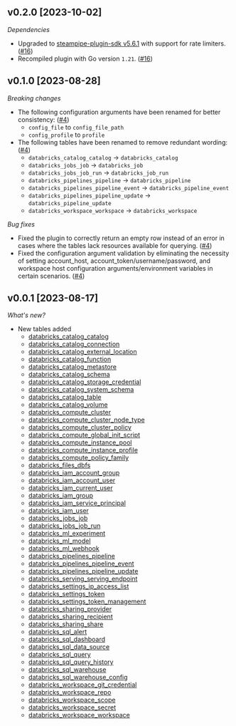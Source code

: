 ## v0.2.0 [2023-10-02]

_Dependencies_

- Upgraded to [steampipe-plugin-sdk v5.6.1](https://github.com/turbot/steampipe-plugin-sdk/blob/main/CHANGELOG.md#v561-2023-09-29) with support for rate limiters. ([#16](https://github.com/turbot/steampipe-plugin-databricks/pull/16))
- Recompiled plugin with Go version `1.21`. ([#16](https://github.com/turbot/steampipe-plugin-databricks/pull/16))

## v0.1.0 [2023-08-28]

_Breaking changes_

- The following configuration arguments have been renamed for better consistency: ([#4](https://github.com/turbot/steampipe-plugin-databricks/pull/4))
  - `config_file` to `config_file_path`
  - `config_profile` to `profile`
- The following tables have been renamed to remove redundant wording: ([#4](https://github.com/turbot/steampipe-plugin-databricks/pull/4))
  - `databricks_catalog_catalog` -> `databricks_catalog`
  - `databricks_jobs_job` -> `databricks_job`
  - `databricks_jobs_job_run` -> `databricks_job_run`
  - `databricks_pipelines_pipeline` -> `databricks_pipeline`
  - `databricks_pipelines_pipeline_event` -> `databricks_pipeline_event`
  - `databricks_pipelines_pipeline_update` -> `databricks_pipeline_update`
  - `databricks_workspace_workspace` -> `databricks_workspace`

_Bug fixes_

- Fixed the plugin to correctly return an empty row instead of an error in cases where the tables lack resources available for querying. ([#4](https://github.com/turbot/steampipe-plugin-databricks/pull/4))
- Fixed the configuration argument validation by eliminating the necessity of setting account_host, account_token/username/password, and workspace host configuration arguments/environment variables in certain scenarios. ([#4](https://github.com/turbot/steampipe-plugin-databricks/pull/4))

## v0.0.1 [2023-08-17]

_What's new?_

- New tables added
  - [databricks_catalog_catalog](https://hub.steampipe.io/plugins/turbot/databricks/tables/databricks_catalog_catalog)
  - [databricks_catalog_connection](https://hub.steampipe.io/plugins/turbot/databricks/tables/databricks_catalog_connection)
  - [databricks_catalog_external_location](https://hub.steampipe.io/plugins/turbot/databricks/tables/databricks_catalog_external_location)
  - [databricks_catalog_function](https://hub.steampipe.io/plugins/turbot/databricks/tables/databricks_catalog_function)
  - [databricks_catalog_metastore](https://hub.steampipe.io/plugins/turbot/databricks/tables/databricks_catalog_metastore)
  - [databricks_catalog_schema](https://hub.steampipe.io/plugins/turbot/databricks/tables/databricks_catalog_schema)
  - [databricks_catalog_storage_credential](https://hub.steampipe.io/plugins/turbot/databricks/tables/databricks_catalog_storage_credential)
  - [databricks_catalog_system_schema](https://hub.steampipe.io/plugins/turbot/databricks/tables/databricks_catalog_system_schema)
  - [databricks_catalog_table](https://hub.steampipe.io/plugins/turbot/databricks/tables/databricks_catalog_table)
  - [databricks_catalog_volume](https://hub.steampipe.io/plugins/turbot/databricks/tables/databricks_catalog_volume)
  - [databricks_compute_cluster](https://hub.steampipe.io/plugins/turbot/databricks/tables/databricks_compute_cluster)
  - [databricks_compute_cluster_node_type](https://hub.steampipe.io/plugins/turbot/databricks/tables/databricks_compute_cluster_node_type)
  - [databricks_compute_cluster_policy](https://hub.steampipe.io/plugins/turbot/databricks/tables/databricks_compute_cluster_policy)
  - [databricks_compute_global_init_script](https://hub.steampipe.io/plugins/turbot/databricks/tables/databricks_compute_global_init_script)
  - [databricks_compute_instance_pool](https://hub.steampipe.io/plugins/turbot/databricks/tables/databricks_compute_instance_pool)
  - [databricks_compute_instance_profile](https://hub.steampipe.io/plugins/turbot/databricks/tables/databricks_compute_instance_profile)
  - [databricks_compute_policy_family](https://hub.steampipe.io/plugins/turbot/databricks/tables/databricks_compute_policy_family)
  - [databricks_files_dbfs](https://hub.steampipe.io/plugins/turbot/databricks/tables/databricks_files_dbfs)
  - [databricks_iam_account_group](https://hub.steampipe.io/plugins/turbot/databricks/tables/databricks_iam_account_group)
  - [databricks_iam_account_user](https://hub.steampipe.io/plugins/turbot/databricks/tables/databricks_iam_account_user)
  - [databricks_iam_current_user](https://hub.steampipe.io/plugins/turbot/databricks/tables/databricks_iam_current_user)
  - [databricks_iam_group](https://hub.steampipe.io/plugins/turbot/databricks/tables/databricks_iam_group)
  - [databricks_iam_service_principal](https://hub.steampipe.io/plugins/turbot/databricks/tables/databricks_iam_service_principal)
  - [databricks_iam_user](https://hub.steampipe.io/plugins/turbot/databricks/tables/databricks_iam_user)
  - [databricks_jobs_job](https://hub.steampipe.io/plugins/turbot/databricks/tables/databricks_jobs_job)
  - [databricks_jobs_job_run](https://hub.steampipe.io/plugins/turbot/databricks/tables/databricks_jobs_job_run)
  - [databricks_ml_experiment](https://hub.steampipe.io/plugins/turbot/databricks/tables/databricks_ml_experiment)
  - [databricks_ml_model](https://hub.steampipe.io/plugins/turbot/databricks/tables/databricks_ml_model)
  - [databricks_ml_webhook](https://hub.steampipe.io/plugins/turbot/databricks/tables/databricks_ml_webhook)
  - [databricks_pipelines_pipeline](https://hub.steampipe.io/plugins/turbot/databricks/tables/databricks_pipelines_pipeline)
  - [databricks_pipelines_pipeline_event](https://hub.steampipe.io/plugins/turbot/databricks/tables/databricks_pipelines_pipeline_event)
  - [databricks_pipelines_pipeline_update](https://hub.steampipe.io/plugins/turbot/databricks/tables/databricks_pipelines_pipeline_update)
  - [databricks_serving_serving_endpoint](https://hub.steampipe.io/plugins/turbot/databricks/tables/databricks_serving_serving_endpoint)
  - [databricks_settings_ip_access_list](https://hub.steampipe.io/plugins/turbot/databricks/tables/databricks_settings_ip_access_list)
  - [databricks_settings_token](https://hub.steampipe.io/plugins/turbot/databricks/tables/databricks_settings_token)
  - [databricks_settings_token_management](https://hub.steampipe.io/plugins/turbot/databricks/tables/databricks_settings_token_management)
  - [databricks_sharing_provider](https://hub.steampipe.io/plugins/turbot/databricks/tables/databricks_sharing_provider)
  - [databricks_sharing_recipient](https://hub.steampipe.io/plugins/turbot/databricks/tables/databricks_sharing_recipient)
  - [databricks_sharing_share](https://hub.steampipe.io/plugins/turbot/databricks/tables/databricks_sharing_share)
  - [databricks_sql_alert](https://hub.steampipe.io/plugins/turbot/databricks/tables/databricks_sql_alert)
  - [databricks_sql_dashboard](https://hub.steampipe.io/plugins/turbot/databricks/tables/databricks_sql_dashboard)
  - [databricks_sql_data_source](https://hub.steampipe.io/plugins/turbot/databricks/tables/databricks_sql_data_source)
  - [databricks_sql_query](https://hub.steampipe.io/plugins/turbot/databricks/tables/databricks_sql_query)
  - [databricks_sql_query_history](https://hub.steampipe.io/plugins/turbot/databricks/tables/databricks_sql_query_history)
  - [databricks_sql_warehouse](https://hub.steampipe.io/plugins/turbot/databricks/tables/databricks_sql_warehouse)
  - [databricks_sql_warehouse_config](https://hub.steampipe.io/plugins/turbot/databricks/tables/databricks_sql_warehouse_config)
  - [databricks_workspace_git_credential](https://hub.steampipe.io/plugins/turbot/databricks/tables/databricks_workspace_git_credential)
  - [databricks_workspace_repo](https://hub.steampipe.io/plugins/turbot/databricks/tables/databricks_workspace_repo)
  - [databricks_workspace_scope](https://hub.steampipe.io/plugins/turbot/databricks/tables/databricks_workspace_scope)
  - [databricks_workspace_secret](https://hub.steampipe.io/plugins/turbot/databricks/tables/databricks_workspace_secret)
  - [databricks_workspace_workspace](https://hub.steampipe.io/plugins/turbot/databricks/tables/databricks_workspace_workspace)
